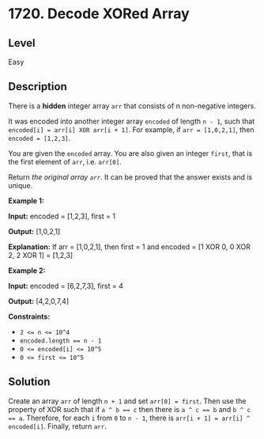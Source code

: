# 1720. Decode XORed Array
## Level
Easy

## Description
There is a **hidden** integer array `arr` that consists of n non-negative integers.

It was encoded into another integer array `encoded` of length `n - 1`, such that `encoded[i] = arr[i] XOR arr[i + 1]`. For example, if `arr = [1,0,2,1]`, then `encoded = [1,2,3]`.

You are given the `encoded` array. You are also given an integer `first`, that is the first element of `arr`, i.e. `arr[0]`.

Return *the original array `arr`*. It can be proved that the answer exists and is unique.

**Example 1:**

**Input:** encoded = [1,2,3], first = 1

**Output:** [1,0,2,1]

**Explanation:** If arr = [1,0,2,1], then first = 1 and encoded = [1 XOR 0, 0 XOR 2, 2 XOR 1] = [1,2,3]

**Example 2:**

**Input:** encoded = [6,2,7,3], first = 4

**Output:** [4,2,0,7,4]

**Constraints:**

* `2 <= n <= 10^4`
* `encoded.length == n - 1`
* `0 <= encoded[i] <= 10^5`
* `0 <= first <= 10^5`

## Solution
Create an array `arr` of length `n + 1` and set `arr[0] = first`. Then use the property of XOR such that if `a ^ b == c` then there is `a ^ c == b` and `b ^ c == a`. Therefore, for each `i` from `0` to `n - 1`, there is `arr[i + 1] = arr[i] ^ encoded[i]`. Finally, return `arr`.
